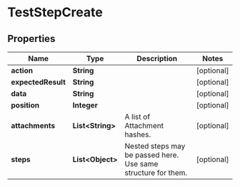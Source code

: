 

# TestStepCreate


## Properties

| Name | Type | Description | Notes |
|------------ | ------------- | ------------- | -------------|
|**action** | **String** |  |  [optional] |
|**expectedResult** | **String** |  |  [optional] |
|**data** | **String** |  |  [optional] |
|**position** | **Integer** |  |  [optional] |
|**attachments** | **List&lt;String&gt;** | A list of Attachment hashes. |  [optional] |
|**steps** | **List&lt;Object&gt;** | Nested steps may be passed here. Use same structure for them. |  [optional] |



